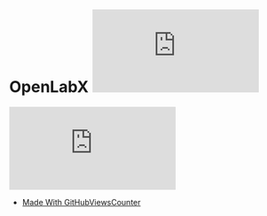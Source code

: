 # OpenLabX ![GitHubViewsCounter](https://openlabx.com/githubviewscounter/api/gitvcr.php?username=openlab-x&repository=.github&theme=dark)

![GitHubViewsCounter](https://openlabx.com/githubviewscounter/api/gitvcmp.php?username=openlab-x&theme=dark)
  - [Made With GitHubViewsCounter](https://github.com/openlab-x/GitHubViewsCounter)


<!--


**Here are some ideas to get you started:**

🙋‍♀️ A short introduction - what is your organization all about?
🌈 Contribution guidelines - how can the community get involved?
👩‍💻 Useful resources - where can the community find your docs? Is there anything else the community should know?
🍿 Fun facts - what does your team eat for breakfast?
🧙 Remember, you can do mighty things with the power of [Markdown](https://docs.github.com/github/writing-on-github/getting-started-with-writing-and-formatting-on-github/basic-writing-and-formatting-syntax)
-->
